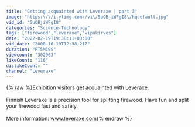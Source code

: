 ```yaml
---
title: "Getting acquainted with Leveraxe | part 3"
image: "https:\/\/i.ytimg.com\/vi\/5uOBjiWFgI8\/hqdefault.jpg"
vid_id: "5uOBjiWFgI8"
categories: "Science-Technology"
tags: ["firewood","leveraxe","vipukirves"]
date: "2022-02-19T19:38:11+03:00"
vid_date: "2008-10-19T12:38:21Z"
duration: "PT5M19S"
viewcount: "302963"
likeCount: "116"
dislikeCount: ""
channel: "Leveraxe"
---
```

{% raw %}Exhibition visitors get acquainted with Leveraxe.<br /><br />Finnish Leveraxe is a precision tool for splitting firewood. Have fun and split your firewood fast and safely. <br /><br />More information: www.leveraxe.com{% endraw %}
